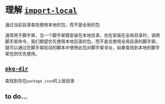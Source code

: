 # 理解 [`import-local`](https://www.npmjs.com/package/import-local)

通过当前目录查找使用本地的包，而不是全局的包

通常用于脚手架，当一个脚手架既安装在本地目录，也在安装在全局目录时，调用脚手架命令，我们期望优先使用本地目录的包，而不是去使用全局目录的脚手架。就可以通过在脚手架启动的脚本中使用此包对脚手架寻址，如果查找到本地的脚手架包则优先使用。

## [`pkg-dir`](https://www.npmjs.com/package/pkg-dir)
查找到存在`package.json`的上层目录

## to do...
